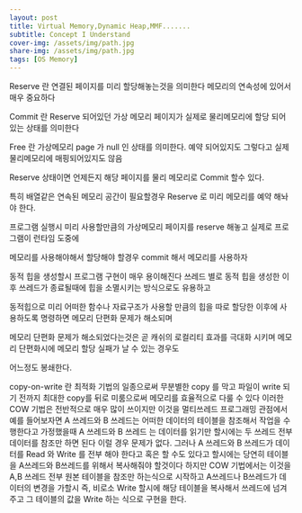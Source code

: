 ```yaml
---
layout: post
title: Virtual Memory,Dynamic Heap,MMF.......
subtitle: Concept I Understand
cover-img: /assets/img/path.jpg
share-img: /assets/img/path.jpg
tags: [OS Memory]
---
```


Reserve 란 연결된 페이지를 미리 할당해놓는것을 의미한다 메모리의 연속성에 있어서 매우 중요하다

Commit 란 Reserve 되어있던 가상 메모리 페이지가 실제로 물리메모리에 할당 되어 있는 상태를 의미한다 

Free 란 가상메모리 page 가 null 인 상태를 의미한다. 예약 되어있지도 그렇다고 실제 물리메모리에 매핑되어있지도 않음

Reserve 상태이면 언제든지 해당 페이지를 물리 메모리로 Commit 할수 있다. 

특히 배열같은 연속된 메모리 공간이 필요할경우 Reserve 로 미리 메모리를 예약 해놔야 한다.

프로그램 실행시 미리 사용할만큼의 가상메모리 페이지를 reserve 해놓고 실제로 프로그램이 런타임 도중에 

메모리를 사용해야해서 할당해야 할경우 commit 해서 메모리를 사용하자

동적 힙을 생성할시 프로그램 구현이 매우 용이해진다 쓰레드 별로 동적 힙을 생성한 이후 쓰레드가 종료될때에 힙을 소멸시키는 방식으로도 유용하고

동적힙으로 미리 어떠한 함수나 자료구조가 사용할 만큼의 힙을 따로 할당한 이후에 사용하도록 명령하면 메모리 단편화 문제가 해소되며

메모리 단편화 문제가 해소되었다는것은 곧 캐쉬의 로컬리티 효과를 극대화 시키며 메모리 단편화시에 메모리 할당 실패가 날 수 있는 경우도

어느정도 봉쇄한다.

copy-on-write 란 최적화 기법의 일종으로써 무분별한 copy 를 막고 파일이 write 되기 전까지 최대한 copy를 뒤로 미룸으로써 메모리를 효율적으로 다룰 수 있다
이러한 COW 기법은 전반적으로 매우 많이 쓰이지만 이것을 멀티쓰레드 프로그래밍 관점에서 예를 들어보자면 
A 쓰레드와 B 쓰레드는 어떠한 데이터의 테이블을 참조해서 작업을 수행한다고 가정했을때
A 쓰레드와 B 쓰레드 는 데이터를 읽기만 할시에는 두 쓰레드 전부 데이터를 참조만 하면 된다 이럴 경우 문제가 없다.
그러나 A 쓰레드와 B 쓰레드가 데이터를 Read 와 Write 를 전부 해야 한다고 혹은 할 수도 있다고 할시에는 
당연히 테이블을 A쓰레드와 B쓰레드를 위해서 복사해줘야 할것이다 하지만 COW 기법에서는 이것을 A,B 쓰레드 전부 원본 테이블을
참조만 하는식으로 시작하고 A쓰레드나 B쓰레드가 데이터의 변경을 가할시 즉, 비로소 Write 할시에 해당 테이블을 복사해서 쓰레드에 넘겨주고
그 테이블의 값을 Write 하는 식으로 구현을 한다.
